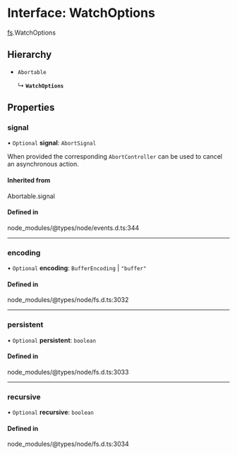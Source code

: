# Interface: WatchOptions

[fs](../modules/fs.md).WatchOptions

## Hierarchy

- `Abortable`

  ↳ **`WatchOptions`**

## Properties

### signal

• `Optional` **signal**: `AbortSignal`

When provided the corresponding `AbortController` can be used to cancel an asynchronous action.

#### Inherited from

Abortable.signal

#### Defined in

node_modules/@types/node/events.d.ts:344

___

### encoding

• `Optional` **encoding**: `BufferEncoding` \| ``"buffer"``

#### Defined in

node_modules/@types/node/fs.d.ts:3032

___

### persistent

• `Optional` **persistent**: `boolean`

#### Defined in

node_modules/@types/node/fs.d.ts:3033

___

### recursive

• `Optional` **recursive**: `boolean`

#### Defined in

node_modules/@types/node/fs.d.ts:3034
